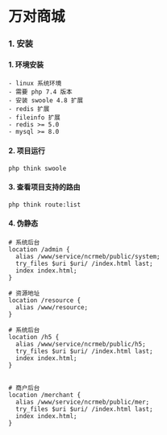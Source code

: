 # 万对商城
### 1. 安装
#### 1. 环境安装
    - linux 系统环境
    - 需要 php 7.4 版本
    - 安装 swoole 4.8 扩展
    - redis 扩展
    - fileinfo 扩展
    - redis >= 5.0
    - mysql >= 8.0
#### 2. 项目运行
```shell
php think swoole
```
#### 3. 查看项目支持的路由
```shell
php think route:list
```
#### 4. 伪静态
```
# 系统后台
location /admin {
  alias /www/service/ncrmeb/public/system;
  try_files $uri $uri/ /index.html last;
  index index.html;
}

# 资源地址
location /resource {
  alias /www/resource;
}

# 系统后台
location /h5 {
  alias /www/service/ncrmeb/public/h5;
  try_files $uri $uri/ /index.html last;
  index index.html;
}


# 商户后台
location /merchant {
  alias /www/service/ncrmeb/public/mer;
  try_files $uri $uri/ /index.html last;
  index index.html;
}

```
